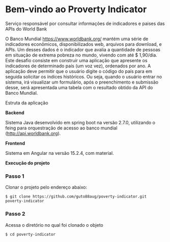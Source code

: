 <h1>Bem-vindo ao Proverty Indicator</h4>
Serviço responsável por consultar informações de indicadores e paises das APIs do World Bank


O Banco Mundial https://www.worldbank.org/ mantém uma série de indicadores econômicos, disponibilizados web, arquivos para download, e APIs. Um desses dados é o indicador que avalia a quantidade de pessoas em situação de extrema pobreza no mundo, vivendo com até $ 1,90/dia. Este desafio consiste em construir uma aplicação que apresente os indicadores de determinado país (um voz vez), ordenados por ano. A aplicação deve permitir que o usuário digite o código do país para em seguida solicitar os índices históricos. Ou seja, quando o usuário entrar no sistema, irá visualizar um formulário, após o preenchimento e submissão desse, será apresentada uma tabela com o resultado obtido da API do Banco Mundial.

Estruta da aplicação

<b>Backend</b>

Sistema Java desenvolvido em spring boot na versão 2.7.0, utilizando o feing para orquestração de acesso ao banco mundial (http://api.worldbank.org).

<b>Frontend</b>

Sistema em Angular na versão 15.2.4, com material.

<b>Execução do projeto</b>

### Passo 1

Clonar o projeto pelo endereço abaixo:

```shell script
$ git clone https://github.com/guto88aug/poverty-indicator.git poverty-indicator
```

### Passo 2 
Acessa o diretório no qual foi clonado o objeto

```shell script
$ cd poverty-indicator
```
